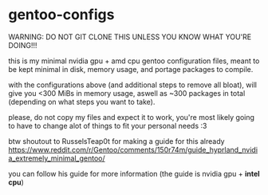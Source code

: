 # gentoo-configs

WARNING: DO NOT GIT CLONE THIS UNLESS YOU KNOW WHAT YOU'RE DOING!!!

this is my minimal nvidia gpu + amd cpu gentoo configuration files, meant to be kept minimal in disk, memory usage, and portage packages to compile.

with the configurations above (and additional steps to remove all bloat), will give you <300 MiBs in memory usage, aswell as ~300 packages in total (depending on what steps you want to take).

please, do not copy my files and expect it to work, you're most likely going to have to change alot of things to fit your personal needs :3

btw shoutout to RusselsTeap0t for making a guide for this already
https://www.reddit.com/r/Gentoo/comments/150r74m/guide_hyprland_nvidia_extremely_minimal_gentoo/

you can follow his guide for more information (the guide is nvidia gpu + **intel cpu**)
